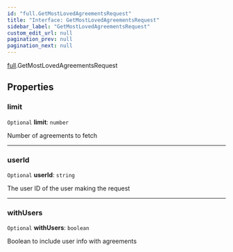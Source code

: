```yaml
---
id: "full.GetMostLovedAgreementsRequest"
title: "Interface: GetMostLovedAgreementsRequest"
sidebar_label: "GetMostLovedAgreementsRequest"
custom_edit_url: null
pagination_prev: null
pagination_next: null
---
```


[full](../namespaces/full.md).GetMostLovedAgreementsRequest

## Properties

### limit

 `Optional` **limit**: `number`

Number of agreements to fetch

___

### userId

 `Optional` **userId**: `string`

The user ID of the user making the request

___

### withUsers

 `Optional` **withUsers**: `boolean`

Boolean to include user info with agreements
